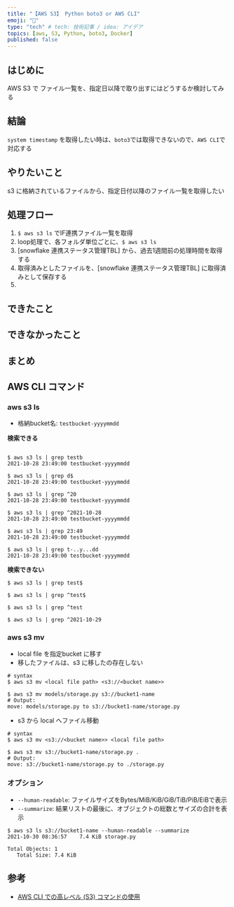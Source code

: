 ```yaml
---
title: "【AWS S3】 Python boto3 or AWS CLI"
emoji: "🔄"
type: "tech" # tech: 技術記事 / idea: アイデア
topics: [aws, S3, Python, boto3, Docker]
published: false
---
```


## はじめに
AWS S3 で ファイル一覧を、指定日以降で取り出すにはどうするか検討してみる

## 結論
`system timestamp` を取得したい時は、`boto3`では取得できないので、`AWS CLI`で対応する

## やりたいこと
s3 に格納されているファイルから、指定日付以降のファイル一覧を取得したい

## 処理フロー

1. `$ aws s3 ls` でIF連携ファイル一覧を取得
2. loop処理で、各フォルダ単位ごとに、`$ aws s3 ls`
3. [snowflake 連携ステータス管理TBL] から、過去1週間前の処理時間を取得する
4. 取得済みとしたファイルを、[snowflake 連携ステータス管理TBL] に取得済みとして保存する
5.

## できたこと

## できなかったこと

## まとめ

## AWS CLI コマンド

### aws s3 ls

- 格納bucket名: `testbucket-yyyymmdd`

**検索できる**
```bash:AWS CLI

$ aws s3 ls | grep testb
2021-10-28 23:49:00 testbucket-yyyymmdd

$ aws s3 ls | grep d$
2021-10-28 23:49:00 testbucket-yyyymmdd

$ aws s3 ls | grep ^20
2021-10-28 23:49:00 testbucket-yyyymmdd

$ aws s3 ls | grep ^2021-10-28
2021-10-28 23:49:00 testbucket-yyyymmdd

$ aws s3 ls | grep 23:49
2021-10-28 23:49:00 testbucket-yyyymmdd

$ aws s3 ls | grep t-..y...dd
2021-10-28 23:49:00 testbucket-yyyymmdd
```

**検索できない**
```bash:AWS CLI
$ aws s3 ls | grep test$

$ aws s3 ls | grep ^test$

$ aws s3 ls | grep ^test

$ aws s3 ls | grep ^2021-10-29

```

### aws s3 mv

- local file を指定bucket に移す
- 移したファイルは、s3 に移したの存在しない


```bash:AWS CLI
# syntax
$ aws s3 mv <local file path> <s3://<bucket name>>
```

```bash:AWS CLI
$ aws s3 mv models/storage.py s3://bucket1-name
# Output:
move: models/storage.py to s3://bucket1-name/storage.py
```

- s3 から local へファイル移動

```bash:AWS CLI
# syntax
$ aws s3 mv <s3://<bucket name>> <local file path>
```

```bash:AWS CLI
$ aws s3 mv s3://bucket1-name/storage.py .
# Output:
move: s3://bucket1-name/storage.py to ./storage.py

```

### オプション

- `--human-readable`: ファイルサイズをBytes/MiB/KiB/GiB/TiB/PiB/EiBで表示
- `--summarize`: 結果リストの最後に、オブジェクトの総数とサイズの合計を表示

```bash:AWS CLI
$ aws s3 ls s3://bucket1-name --human-readable --summarize
2021-10-30 08:36:57    7.4 KiB storage.py

Total Objects: 1
   Total Size: 7.4 KiB
```

## 参考
- [AWS CLI での高レベル (S3) コマンドの使用](https://docs.aws.amazon.com/ja_jp/cli/latest/userguide/cli-services-s3-commands.html)
